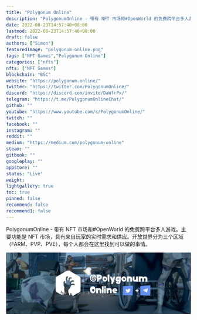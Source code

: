 ```yaml
---
title: "Polygonum Online"
description: "PolygonumOnline - 带有 NFT 市场和#OpenWorld 的免费跨平台多人游戏。"
date: 2022-08-23T14:57:40+08:00
lastmod: 2022-08-23T14:57:40+08:00
draft: false
authors: ["Simon"]
featuredImage: "polygonum-online.png"
tags: ["NFT Games","Polygonum Online"]
categories: ["nfts"]
nfts: ["NFT Games"]
blockchain: "BSC"
website: "https://polygonum.online/"
twitter: "https://twitter.com/PolygonumOnline/"
discord: "https://discord.com/invite/DaWfrPx/"
telegram: "https://t.me/PolygonumOnlineChat/"
github: ""
youtube: "https://www.youtube.com/c/PolygonumOnline/"
twitch: ""
facebook: ""
instagram: ""
reddit: ""
medium: "https://medium.com/polygonum-online"
steam: ""
gitbook: ""
googleplay: ""
appstore: ""
status: "Live"
weight: 
lightgallery: true
toc: true
pinned: false
recommend: false
recommend1: false
---
```

PolygonumOnline - 带有 NFT 市场和#OpenWorld 的免费跨平台多人游戏。主要功能是 NFT 市场，具有来自玩家的实时需求和供应。开放世界分为三个区域（FARM、PVP、PVE），每个人都会在这里找到可以做的事情。

![配图](108025860.jpg)